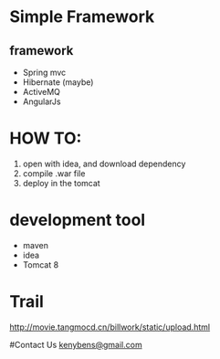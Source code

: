 # Simple Framework
## framework
* Spring mvc
* Hibernate (maybe)
* ActiveMQ
* AngularJs

# HOW TO:
1. open with idea, and download dependency
2. compile .war file
3. deploy in the tomcat

# development tool
* maven
* idea
* Tomcat 8

# Trail
<href>http://movie.tangmocd.cn/billwork/static/upload.html</href>

#Contact Us
 kenybens@gmail.com
 
 



